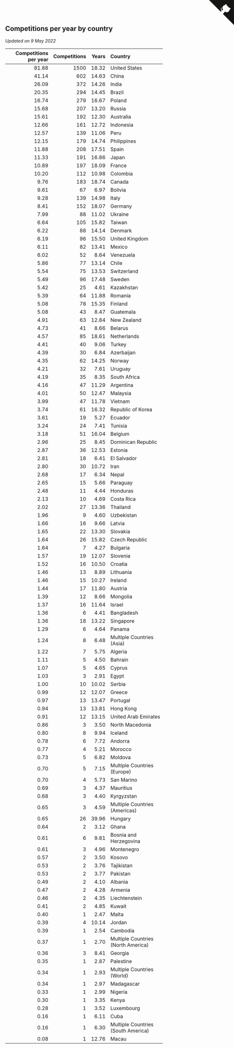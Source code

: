 ## Competitions per year by country

*Updated on  9 May 2022*

| Competitions per year | Competitions | Years | Country |
| ---: | ---: | ---: | :--- |
| 81.88 | 1500 | 18.32 | United States |
| 41.14 | 602 | 14.63 | China |
| 26.09 | 372 | 14.26 | India |
| 20.35 | 294 | 14.45 | Brazil |
| 16.74 | 279 | 16.67 | Poland |
| 15.68 | 207 | 13.20 | Russia |
| 15.61 | 192 | 12.30 | Australia |
| 12.66 | 161 | 12.72 | Indonesia |
| 12.57 | 139 | 11.06 | Peru |
| 12.15 | 179 | 14.74 | Philippines |
| 11.88 | 208 | 17.51 | Spain |
| 11.33 | 191 | 16.86 | Japan |
| 10.89 | 197 | 18.09 | France |
| 10.20 | 112 | 10.98 | Colombia |
| 9.76 | 183 | 18.74 | Canada |
| 9.61 | 67 | 6.97 | Bolivia |
| 9.28 | 139 | 14.98 | Italy |
| 8.41 | 152 | 18.07 | Germany |
| 7.99 | 88 | 11.02 | Ukraine |
| 6.64 | 105 | 15.82 | Taiwan |
| 6.22 | 88 | 14.14 | Denmark |
| 6.19 | 96 | 15.50 | United Kingdom |
| 6.11 | 82 | 13.41 | Mexico |
| 6.02 | 52 | 8.64 | Venezuela |
| 5.86 | 77 | 13.14 | Chile |
| 5.54 | 75 | 13.53 | Switzerland |
| 5.49 | 96 | 17.48 | Sweden |
| 5.42 | 25 | 4.61 | Kazakhstan |
| 5.39 | 64 | 11.88 | Romania |
| 5.08 | 78 | 15.35 | Finland |
| 5.08 | 43 | 8.47 | Guatemala |
| 4.91 | 63 | 12.84 | New Zealand |
| 4.73 | 41 | 8.66 | Belarus |
| 4.57 | 85 | 18.61 | Netherlands |
| 4.41 | 40 | 9.06 | Turkey |
| 4.39 | 30 | 6.84 | Azerbaijan |
| 4.35 | 62 | 14.25 | Norway |
| 4.21 | 32 | 7.61 | Uruguay |
| 4.19 | 35 | 8.35 | South Africa |
| 4.16 | 47 | 11.29 | Argentina |
| 4.01 | 50 | 12.47 | Malaysia |
| 3.99 | 47 | 11.78 | Vietnam |
| 3.74 | 61 | 16.32 | Republic of Korea |
| 3.61 | 19 | 5.27 | Ecuador |
| 3.24 | 24 | 7.41 | Tunisia |
| 3.18 | 51 | 16.04 | Belgium |
| 2.96 | 25 | 8.45 | Dominican Republic |
| 2.87 | 36 | 12.53 | Estonia |
| 2.81 | 18 | 6.41 | El Salvador |
| 2.80 | 30 | 10.72 | Iran |
| 2.68 | 17 | 6.34 | Nepal |
| 2.65 | 15 | 5.66 | Paraguay |
| 2.48 | 11 | 4.44 | Honduras |
| 2.13 | 10 | 4.69 | Costa Rica |
| 2.02 | 27 | 13.36 | Thailand |
| 1.96 | 9 | 4.60 | Uzbekistan |
| 1.66 | 16 | 9.66 | Latvia |
| 1.65 | 22 | 13.30 | Slovakia |
| 1.64 | 26 | 15.82 | Czech Republic |
| 1.64 | 7 | 4.27 | Bulgaria |
| 1.57 | 19 | 12.07 | Slovenia |
| 1.52 | 16 | 10.50 | Croatia |
| 1.46 | 13 | 8.89 | Lithuania |
| 1.46 | 15 | 10.27 | Ireland |
| 1.44 | 17 | 11.80 | Austria |
| 1.39 | 12 | 8.66 | Mongolia |
| 1.37 | 16 | 11.64 | Israel |
| 1.36 | 6 | 4.41 | Bangladesh |
| 1.36 | 18 | 13.22 | Singapore |
| 1.29 | 6 | 4.64 | Panama |
| 1.24 | 8 | 6.48 | Multiple Countries (Asia) |
| 1.22 | 7 | 5.75 | Algeria |
| 1.11 | 5 | 4.50 | Bahrain |
| 1.07 | 5 | 4.65 | Cyprus |
| 1.03 | 3 | 2.91 | Egypt |
| 1.00 | 10 | 10.02 | Serbia |
| 0.99 | 12 | 12.07 | Greece |
| 0.97 | 13 | 13.47 | Portugal |
| 0.94 | 13 | 13.81 | Hong Kong |
| 0.91 | 12 | 13.15 | United Arab Emirates |
| 0.86 | 3 | 3.50 | North Macedonia |
| 0.80 | 8 | 9.94 | Iceland |
| 0.78 | 6 | 7.72 | Andorra |
| 0.77 | 4 | 5.21 | Morocco |
| 0.73 | 5 | 6.82 | Moldova |
| 0.70 | 5 | 7.15 | Multiple Countries (Europe) |
| 0.70 | 4 | 5.73 | San Marino |
| 0.69 | 3 | 4.37 | Mauritius |
| 0.68 | 3 | 4.40 | Kyrgyzstan |
| 0.65 | 3 | 4.59 | Multiple Countries (Americas) |
| 0.65 | 26 | 39.96 | Hungary |
| 0.64 | 2 | 3.12 | Ghana |
| 0.61 | 6 | 9.81 | Bosnia and Herzegovina |
| 0.61 | 3 | 4.96 | Montenegro |
| 0.57 | 2 | 3.50 | Kosovo |
| 0.53 | 2 | 3.76 | Tajikistan |
| 0.53 | 2 | 3.77 | Pakistan |
| 0.49 | 2 | 4.10 | Albania |
| 0.47 | 2 | 4.28 | Armenia |
| 0.46 | 2 | 4.35 | Liechtenstein |
| 0.41 | 2 | 4.85 | Kuwait |
| 0.40 | 1 | 2.47 | Malta |
| 0.39 | 4 | 10.14 | Jordan |
| 0.39 | 1 | 2.54 | Cambodia |
| 0.37 | 1 | 2.70 | Multiple Countries (North America) |
| 0.36 | 3 | 8.41 | Georgia |
| 0.35 | 1 | 2.87 | Palestine |
| 0.34 | 1 | 2.93 | Multiple Countries (World) |
| 0.34 | 1 | 2.97 | Madagascar |
| 0.33 | 1 | 2.99 | Nigeria |
| 0.30 | 1 | 3.35 | Kenya |
| 0.28 | 1 | 3.52 | Luxembourg |
| 0.16 | 1 | 6.11 | Cuba |
| 0.16 | 1 | 6.30 | Multiple Countries (South America) |
| 0.08 | 1 | 12.76 | Macau |


<a href="https://github.com/JustinTimeCuber/wca_statistics" class="github-corner" aria-label="View source on Github"><svg width="80" height="80" viewBox="0 0 250 250" style="fill:#151513; color:#fff; position: absolute; top: 0; border: 0; right: 0;" aria-hidden="true"><path d="M0,0 L115,115 L130,115 L142,142 L250,250 L250,0 Z"></path><path d="M128.3,109.0 C113.8,99.7 119.0,89.6 119.0,89.6 C122.0,82.7 120.5,78.6 120.5,78.6 C119.2,72.0 123.4,76.3 123.4,76.3 C127.3,80.9 125.5,87.3 125.5,87.3 C122.9,97.6 130.6,101.9 134.4,103.2" fill="currentColor" style="transform-origin: 130px 106px;" class="octo-arm"></path><path d="M115.0,115.0 C114.9,115.1 118.7,116.5 119.8,115.4 L133.7,101.6 C136.9,99.2 139.9,98.4 142.2,98.6 C133.8,88.0 127.5,74.4 143.8,58.0 C148.5,53.4 154.0,51.2 159.7,51.0 C160.3,49.4 163.2,43.6 171.4,40.1 C171.4,40.1 176.1,42.5 178.8,56.2 C183.1,58.6 187.2,61.8 190.9,65.4 C194.5,69.0 197.7,73.2 200.1,77.6 C213.8,80.2 216.3,84.9 216.3,84.9 C212.7,93.1 206.9,96.0 205.4,96.6 C205.1,102.4 203.0,107.8 198.3,112.5 C181.9,128.9 168.3,122.5 157.7,114.1 C157.9,116.9 156.7,120.9 152.7,124.9 L141.0,136.5 C139.8,137.7 141.6,141.9 141.8,141.8 Z" fill="currentColor" class="octo-body"></path></svg></a><style>.github-corner:hover .octo-arm{animation:octocat-wave 560ms ease-in-out}@keyframes octocat-wave{0%,100%{transform:rotate(0)}20%,60%{transform:rotate(-25deg)}40%,80%{transform:rotate(10deg)}}@media (max-width:500px){.github-corner:hover .octo-arm{animation:none}.github-corner .octo-arm{animation:octocat-wave 560ms ease-in-out}}</style>
